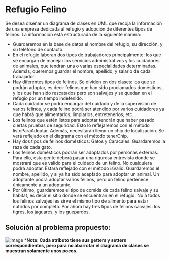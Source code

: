 # Refugio Felino
Se desea diseñar un diagrama de clases en UML que recoja la información de una empresa dedicada al refugio y adopción de diferentes tipos de felinos.
La información está estructurada de la siguiente manera:

- Guardaremos en la base de datos el nombre del refugio, su dirección, y su teléfono de contacto.
- En el refugio laboran dos tipos de trabajadores principalmente: los que se encargan de manejar los servicios administrativos y los cuidadores de animales, que tendrán una o varias especialidades determinadas. Además, queremos guardar el nombre, apellido, y salario de cada trabajador. 
- Hay diferentes tipos de felinos. Se dividen en dos clases: los que se podrán adoptar, es decir felinos que han sido proclamados domésticos, y los que han sido rescatados pero son salvajes y se quedan en el refugio por un tiempo indefenido.
- Cada cuidador se podrá encargar del cuidado y de la supervisión de varios felinos, y cada felino podrá ser atendido por varios cuidadores ya que habrá que alimentarlos, limpiarlos, entretenerlos, etc...
- Los felinos que estén listos para adoptar tendrán que haber pasado ciertas pruebas de seguridad. Esto lo reflejaremos con el método listoParaAdoptar. Además, necesitarán llevar un chip de localización. Se verá reflejado en el diagrama con el método tenerChip.
- Hay dos tipos de felinos domésticos: Gatos y Caracales. Guardaremos la raza de cada gato.
- Los felinos domésticos podrán ser adoptados por personas externas. Para ello, esta gente deberá pasar una rigurosa entrevista donde se mostrará que es válido para el cuidado de un felino. No cualquiera podrá adoptar. Estará reflejado con el método isValid. Guardaremos el nombre, apellido, y si ya ha sido aceptado para adoptar un animal. Un adoptante podrá adoptar varios felinos, pero un felino pertenece únicamente a un adoptante.
- Por último, guardaremos el tipo de comida de cada felino salvaje y su hábitat, es decir el sitio donde se encuentran en el refugio. No a todos los felinos salvajes les sirve el mismo tipo de alimento para estar nutridos por completo. Por ahora hay tres tipos de felinos salvajes: los tigres, los jaguares, y los guepardos.



## Solución al problema propuesto:
![image](https://user-images.githubusercontent.com/114931679/224363620-1066d3b9-9a84-4b21-b965-aebf5b67624f.png)
***Note: Cada atributo tiene sus getters y setters correspondientes, pero para no abarrotar el diagrama de clases se muestran solamente unos pocos.**

